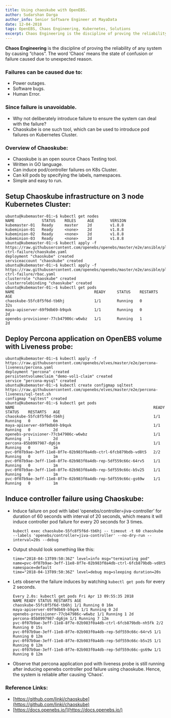 ```yaml
---
title: Using chaoskube with OpenEBS.
author: Sudarshan Darga
author_info: Senior Software Engineer at MayaData
date: 12-04-2018
tags: OpenEBS, Chaos Engineering, Kubernetes, Solutions
excerpt: Chaos Engineering is the discipline of proving the reliability of any system by causing “chaos”. The word ‘Chaos’ means the state of confusion or failure caused due to unexpected reason.
---
```


**Chaos Engineering** is the discipline of proving the reliability of any system by causing “chaos”. The word ‘Chaos’ means the state of confusion or failure caused due to unexpected reason.

### Failures can be caused due to:

- Power outages.
- Software bugs.
- Human Error.

### Since failure is unavoidable.

- Why not deliberately introduce failure to ensure the system can deal with the failure?
- Chaoskube is one such tool, which can be used to introduce pod failures on Kubernetes Cluster.

### Overview of Chaoskube:

- Chaoskube is an open source Chaos Testing tool.
- Written in GO language.
- Can induce pod/controller failures on K8s Cluster.
- Can kill pods by specifying the labels, namespaces.
- Simple and easy to run.

## Setup Chaoskube infrastructure on 3 node Kubernetes Cluster:

```
ubuntu@kubemaster-01:~$ kubectl get nodes
NAME            STATUS    ROLES     AGE       VERSION
kubemaster-01   Ready     master    2d        v1.8.8
kubeminion-01   Ready     <none>    2d        v1.8.8
kubeminion-02   Ready     <none>    2d        v1.8.8
kubeminion-03   Ready     <none>    2d        v1.8.8
ubuntu@kubemaster-01:~$ kubectl apply -f https://raw.githubusercontent.com/openebs/openebs/master/e2e/ansible/playbooks/resiliency/test-ctrl-failure/chaoskube.yaml
deployment "chaoskube" created
serviceaccount "chaoskube" created
ubuntu@kubemaster-01:~$ kubectl apply -f https://raw.githubusercontent.com/openebs/openebs/master/e2e/ansible/playbooks/resiliency/test-ctrl-failure/rbac.yaml
clusterrole "chaoskube" created
clusterrolebinding "chaoskube" created
ubuntu@kubemaster-01:~$ kubectl get pods
NAME                                   READY     STATUS    RESTARTS   AGE
chaoskube-55fc8f5f6d-tb6hj             1/1       Running   0          32s
maya-apiserver-69f9db69-b9qxk          1/1       Running   0          2d
openebs-provisioner-77cb47986c-w6wbz   1/1       Running   1          2d
```

## Deploy Percona application on OpenEBS volume with Liveness probe:

```
ubuntu@kubemaster-01:~$ kubectl apply -f https://raw.githubusercontent.com/openebs/elves/master/e2e/percona-liveness/percona.yaml
deployment "percona" created
persistentvolumeclaim "demo-vol1-claim" created
service "percona-mysql" created
ubuntu@kubemaster-01:~$ kubectl create configmap sqltest https://raw.githubusercontent.com/openebs/elves/master/e2e/percona-liveness/sql-test.sh
configmap "sqltest" created
ubuntu@kubemaster-01:~$ kubectl get pods
NAME                                                             READY     STATUS    RESTARTS   AGE
chaoskube-55fc8f5f6d-tb6hj                                       1/1       Running   0          6m
maya-apiserver-69f9db69-b9qxk                                    1/1       Running   0          2d
openebs-provisioner-77cb47986c-w6wbz                             1/1       Running   1          2d
percona-85b8997987-dg6jm                                         1/1       Running   0          1m
pvc-0f07b9ae-3eff-11e8-8f7e-02b983f0a4db-ctrl-6fcb879bdb-vd8t5   2/2       Running   0          1m
pvc-0f07b9ae-3eff-11e8-8f7e-02b983f0a4db-rep-5df559c66c-64rv5    1/1       Running   0          1m
pvc-0f07b9ae-3eff-11e8-8f7e-02b983f0a4db-rep-5df559c66c-b5v25    1/1       Running   0          1m
pvc-0f07b9ae-3eff-11e8-8f7e-02b983f0a4db-rep-5df559c66c-gs69w    1/1       Running   0          1m
```

## Induce controller failure using Chaoskube:

- Induce failure on pod with label ‘openebs/controller=jiva-controller’ for duration of 60 seconds with interval of 20 seconds, which means it will induce controller pod failure for every 20 seconds for 3 times.

  ```
  kubectl exec chaoskube-55fc8f5f6d-tb6hj -- timeout -t 60 chaoskube --labels 'openebs/controller=jiva-controller' --no-dry-run --interval=20s --debug
  ```

- Output should look something like this:

  ```
  time="2018-04-13T09:50:36Z" level=info msg="terminating pod" name=pvc-0f07b9ae-3eff-11e8-8f7e-02b983f0a4db-ctrl-6fcb879bdb-vd8t5 namespace=default
  time="2018-04-13T09:50:36Z" level=debug msg=sleeping duration=20s
  ```

- Lets observe the failure induces by watching `kubectl get pods` for every 2 seconds.

  ```
  Every 2.0s: kubectl get pods Fri Apr 13 09:55:35 2018
  NAME READY STATUS RESTARTS AGE
  chaoskube-55fc8f5f6d-tb6hj 1/1 Running 0 16m
  maya-apiserver-69f9db69-b9qxk 1/1 Running 0 2d
  openebs-provisioner-77cb47986c-w6wbz 1/1 Running 1 2d
  percona-85b8997987-dg6jm 1/1 Running 7 12m
  pvc-0f07b9ae-3eff-11e8-8f7e-02b983f0a4db-ctrl-6fcb879bdb-nh5fk 2/2 Running 0 15s
  pvc-0f07b9ae-3eff-11e8-8f7e-02b983f0a4db-rep-5df559c66c-64rv5 1/1 Running 0 12m
  pvc-0f07b9ae-3eff-11e8-8f7e-02b983f0a4db-rep-5df559c66c-b5v25 1/1 Running 0 12m
  pvc-0f07b9ae-3eff-11e8-8f7e-02b983f0a4db-rep-5df559c66c-gs69w 1/1 Running 0 12m
  ```

- Observe that percona application pod with liveness probe is still running after inducing openebs controller pod failure using chaoskube. Hence, the system is reliable after causing ‘Chaos’.

### Reference Links:

- [https://github.com/linki/chaoskube](https://github.com/linki/chaoskube)
- [https://docs.openebs.io/](https://docs.openebs.io/)

